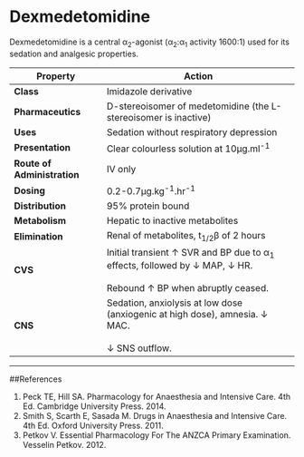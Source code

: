 # Dexmedetomidine

Dexmedetomidine is a central α<sub>2</sub>-agonist (α<sub>2</sub>:α<sub>1</sub> activity 1600:1) used for its sedation and analgesic properties.

|Property|Action|
|--|--|
|**Class**|Imidazole derivative
|**Pharmaceutics**|D-stereoisomer of medetomidine (the L-stereoisomer is inactive)
|**Uses**|Sedation without respiratory depression
|**Presentation**|Clear colourless solution at 10µg.ml<sup>-1</sup>
|**Route of Administration**|IV only
|**Dosing**|0.2-0.7µg.kg<sup>-1</sup>.hr<sup>-1</sup>
|**Distribution**| 95% protein bound|
|**Metabolism**|Hepatic to inactive metabolites|
|**Elimination**|Renal of metabolites, t<sub>1/2</sub>β of 2 hours|
|**CVS**|Initial transient ↑ SVR and BP due to α<sub>1</sub> effects, followed by ↓ MAP, ↓ HR.<br><br> Rebound ↑ BP when abruptly ceased.
|**CNS**|Sedation, anxiolysis at low dose (anxiogenic at high dose), amnesia. ↓ MAC.<br><br> ↓ SNS outflow.

---
##References
1. Peck TE, Hill SA. Pharmacology for Anaesthesia and Intensive Care. 4th Ed. Cambridge University Press. 2014.  
2. Smith S, Scarth E, Sasada M. Drugs in Anaesthesia and Intensive Care. 4th Ed. Oxford University Press. 2011.
3. Petkov V. Essential Pharmacology For The ANZCA Primary Examination. Vesselin Petkov. 2012.